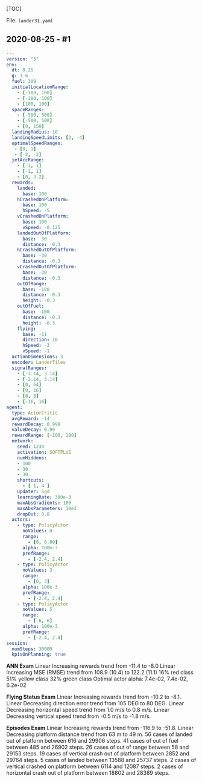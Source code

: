 [TOC]

File: `lander31.yaml`

## 2020-08-25 - #1

```yaml
---
version: "5"
env:
  dt: 0.25
  g: 1.6
  fuel: 300
  initialLocationRange:
    - [-100, 100]
    - [-100, 100]
    - [100, 100]
  spaceRanges:
    - [-500, 500]
    - [-500, 500]
    - [0, 150]
  landingRadius: 10
  landingSpeedLimits: [2, -4]
  optimalSpeedRanges:
   - [0, 1]
   - [-2, -2]
  jetAccRange:
    - [-1, 1]
    - [-1, 1]
    - [0, 3.2]
  rewards:
    landed:
      base: 100
    hCrashedOnPlatform:
      base: 100
      hSpeed: -5
    vCrashedOnPlatform:
      base: 100
      vSpeed: -0.125
    landedOutOfPlatform:
      base: -30
      distance: -0.3
    hCrashedOutOfPlatform:
      base: -30
      distance: -0.3
    vCrashedOutOfPlatform:
      base: -30
      distance: -0.3
    outOfRange:
      base: -100
      distance: -0.3
      height: -0.3
    outOfFuel:
      base: -100
      distance: -0.3
      height: -0.3
    flying:
      base: -11
      direction: 10
      hSpeed: -3
      vSpeed: -1
  actionDimensions: 3
  encoder: LanderTiles
  signalRanges:
    - [-3.14, 3.14]
    - [-3.14, 3.14]
    - [0, 64]
    - [0, 16]
    - [0, 8]
    - [-16, 16]
agent:
  type: ActorCritic
  avgReward: -14
  rewardDecay: 0.999
  valueDecay: 0.99
  rewardRange: [-100, 100]
  network:
    seed: 1234
    activation: SOFTPLUS
    numHiddens:
    - 100
    - 30
    - 30
    shortcuts:
      - [ 1, 4 ]
    updater: Sgd
    learningRate: 300e-3
    maxAbsGradients: 100
    maxAbsParameters: 10e3
    dropOut: 0.8
  actors:
    - type: PolicyActor
      noValues: 8
      range: 
        - [0, 6.09]
      alpha: 100e-3
      prefRange:
        - [-2.4, 2.4]
    - type: PolicyActor
      noValues: 3
      range:
        - [0, 3]
      alpha: 100e-3
      prefRange:
        - [-2.4, 2.4]
    - type: PolicyActor
      noValues: 5
      range:
        - [-6, 6]
      alpha: 100e-3
      prefRange:
        - [-2.4, 2.4]
session:
  numSteps: 30000
  kpisOnPlanning: true
```

**ANN Exam**
Linear Increasing rewards trend from -11.4 to -8.0
Linear Increasing MSE (RMSE) trend from 108.9 (10.4) to 122.2 (11.1)
16% red class
51% yellow class
32% green class
Optimal actor alpha: 7.4e-02, 7.4e-02, 6.2e-02

**Flying Status Exam**
Linear Increasing rewards trend from -10.2 to -8.1.
Linear Decreasing direction error trend from 105 DEG to 80 DEG.
Linear Decreasing horizontal speed trend from 1.0 m/s to 0.8 m/s.
Linear Decreasing vertical speed trend from -0.5 m/s to -1.8 m/s.

**Episodes Exam**
Linear Increasing rewards trend from -116.9 to -51.8.
Linear Decreasing platform distance trend from 63 m to 49 m.
56 cases of landed out of platform between 616 and 29906 steps.
41 cases of out of fuel between 485 and 26902 steps.
26 cases of out of range between 58 and 29153 steps.
19 cases of vertical crash out of platform between 2852 and 29764 steps.
5 cases of landed between 13588 and 25737 steps.
2 cases of vertical crashed on platform between 6114 and 12087 steps.
2 cases of horizontal crash out of platform between 18802 and 28389 steps.
